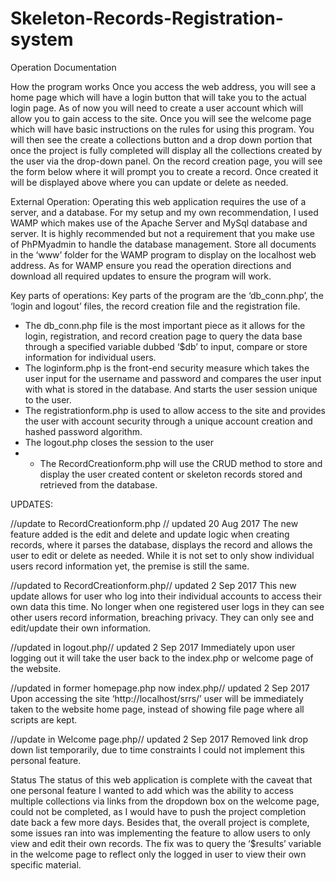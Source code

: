 # Skeleton-Records-Registration-system





Operation Documentation

How the program works
Once you access the web address, you will see a home page which will have a login button that will take you to the actual login page. 
As of now you will need to create a user account which will allow you to gain access to the site. Once you will see the welcome page which will have basic instructions on the rules for using this program. You will then see the create a 
collections button and a drop down portion that once the project is fully completed will display all the collections created by the user via the drop-down panel. On the record creation page, you will see the form below where it will prompt you to create a record. 
Once created it will be displayed above where you can update or delete as needed. 

External Operation:
Operating this web application requires the use of a server, and a database. For my setup and my own recommendation, I used WAMP which makes use of the Apache Server and MySql database and server. 
It is highly recommended but not a requirement that you make use of PhPMyadmin to handle the database management. Store all documents in the ‘www’ folder for the WAMP program to display on the localhost web address. 
As for WAMP ensure you read the operation directions and download all required updates to ensure the program will work.  


Key parts of operations:
Key parts of the program are the ‘db_conn.php’, the ‘login and logout’ files, the record creation file and the registration file. 
-	The db_conn.php file is the most important piece as it allows for the login, registration, and record creation page to query the data base through a specified variable dubbed ‘$db’ to input, compare or store information for individual users. 
-	The loginform.php is the front-end security measure which takes the user input for the username and password and compares the user input with what is stored in the database. And starts the user session unique to the user.
-	The registrationform.php is used to allow access to the site and provides the user with account security through a unique account creation and hashed password algorithm.
-	The logout.php closes the session to the user
-	- The RecordCreationform.php will use the CRUD method to store and display the user created content or skeleton records stored and retrieved from the database.


UPDATES:

//update to RecordCreationform.php // updated 20 Aug 2017
The new feature added is the edit and delete and update logic when creating records, where it parses the database, displays the record and allows the user to edit or delete as needed. While it is not set to only show individual users record information yet, the premise is still the same.

//updated to RecordCreationform.php// updated 2 Sep 2017
This new update allows for user who log into their individual accounts to access their own data this time. No longer when one registered user logs in they can see other users record information, breaching privacy. They can only see and edit/update their own information.

//updated in logout.php// updated 2 Sep 2017
Immediately upon user logging out it will take the user back to the index.php or welcome page of the website.

//updated in former homepage.php now index.php// updated 2 Sep 2017
Upon accessing the site ‘http://localhost/srrs/’ user will be immediately taken to the website home page, instead of showing file page where all scripts are kept.

//update in Welcome page.php// updated 2 Sep 2017
Removed link drop down list temporarily, due to time constraints I could not implement this personal feature. 


Status
The status of this web application is complete with the caveat that one personal feature I wanted to add which was the ability to access multiple collections via links from the dropdown box on the welcome page, 
could not be completed, as I would have to push the project completion date back a few more days. Besides that, the overall project is complete, some issues ran into was implementing the feature to allow users to only view and edit their own records. 
The fix was to query the ‘$results’ variable in the welcome page to reflect only the logged in user to view their own specific material.

